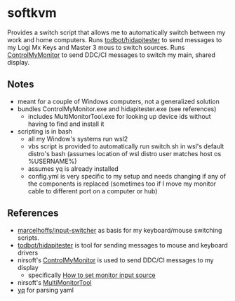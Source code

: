 # softkvm

Provides a switch script that allows me to automatically switch between my work and home computers.  Runs [todbot/hidapitester](https://github.com/todbot/hidapitester) to send messages to my Logi Mx Keys and Master 3 mous to switch sources.  Runs [ControlMyMonitor](https://www.nirsoft.net/utils/control_my_monitor.html) to send DDC/CI messages to switch my main, shared display.

## Notes

* meant for a couple of Windows computers, not a generalized solution
* bundles ControlMyMonitor.exe and hidapitester.exe (see references)
  * includes MultiMonitorTool.exe for looking up device ids without having to find and install it
* scripting is in bash
  * all my Window's systems run wsl2
  * vbs script is provided to automatically run switch.sh in wsl's default distro's bash (assumes location of wsl distro user matches host os %USERNAME%)
  * assumes yq is already installed
  * config.yml is very specific to my setup and needs changing if any of the components is replaced (sometimes too if I move my monitor cable to different port on a computer or hub) 

## References

* [marcelhoffs/input-switcher](https://github.com/marcelhoffs/input-switcher) as basis for my keyboard/mouse switching scripts.
* [todbot/hidapitester](https://github.com/todbot/hidapitester) is tool for sending messages to mouse and keyboard drivers
* nirsoft's [ControlMyMonitor](https://www.nirsoft.net/utils/control_my_monitor.html) is used to send DDC/CI messages to my display
  * specifically [How to set monitor input source](https://www.nirsoft.net/articles/set_monitor_input_source_command_line.html)
* nirsoft's [MultiMonitorTool](https://www.nirsoft.net/utils/multi_monitor_tool.html)
* [yq](https://github.com/mikefarah/yq) for parsing yaml
